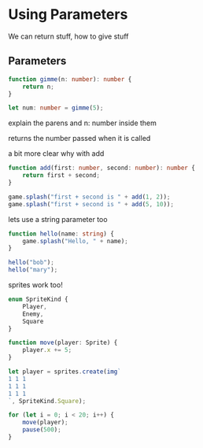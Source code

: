 # Using Parameters

We can return stuff, how to give stuff

## Parameters

```typescript
function gimme(n: number): number {
    return n;
}

let num: number = gimme(5);
```

explain the parens and n: number inside them

returns the number passed when it is called

a bit more clear why with add

```typescript
function add(first: number, second: number): number {
    return first + second;
}

game.splash("first + second is " + add(1, 2));
game.splash("first + second is " + add(5, 10));
```

lets use a string parameter too

```typescript
function hello(name: string) {
    game.splash("Hello, " + name);
}

hello("bob");
hello("mary");
```

sprites work too!

```typescript
enum SpriteKind {
    Player,
    Enemy,
    Square
}

function move(player: Sprite) {
    player.x += 5;
}

let player = sprites.create(img`
1 1 1 
1 1 1 
1 1 1 
`, SpriteKind.Square);

for (let i = 0; i < 20; i++) {
    move(player);
    pause(500);
}
```

